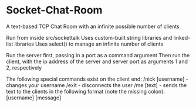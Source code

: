 # Socket-Chat-Room
A text-based TCP Chat Room with an infinite possible number of clients

Run from inside src/sockettalk
Uses custom-built string libraries and linked-list libraries
Uses select() to manage an infinite number of clients

Run the server first, passing in a port as a command argument
Then run the client, with the ip address of the server and server port as arguments 1 and 2, respectively

The following special commands exist on the client end:
/nick [username] - changes your username
/exit - disconnects the user
/me [text] - sends the text to the clients in the following format (note the missing colon): [username] [message]
